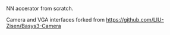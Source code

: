 NN accerator from scratch.

Camera and VGA interfaces forked from https://github.com/LIU-Zisen/Basys3-Camera
